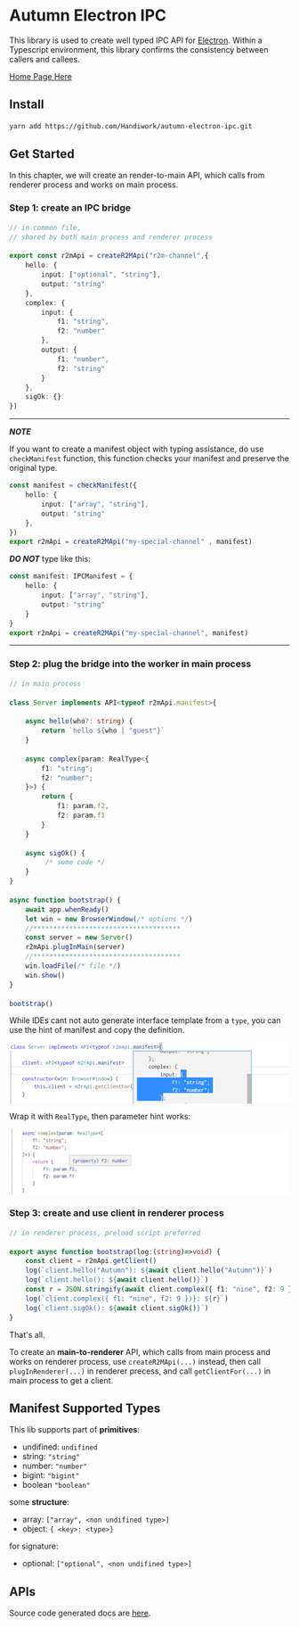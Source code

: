 # Autumn Electron IPC

This library is used to create well typed IPC API for [Electron](https://www.electronjs.org). Within a Typescript environment, this library confirms the consistency between callers and callees.

 [Home Page Here](https://handiwork/github.io/autumn-electron-ipc/)

 ## Install
 ```bash
 yarn add https://github.com/Handiwork/autumn-electron-ipc.git
 ```

## Get Started

In this chapter, we will create an render-to-main API, which calls from renderer process and works on main process.

### Step 1: create an IPC bridge

```typescript
// in common file,
// shared by both main process and renderer process

export const r2mApi = createR2MApi("r2m-channel",{
    hello: {
        input: ["optional", "string"],
        output: "string"
    },
    complex: {
        input: {
            f1: "string",
            f2: "number"
        },
        output: {
            f1: "number",
            f2: "string"
        }
    },
    sigOk: {}
})
```

---
***NOTE***

If you want to create a manifest object with typing assistance, do use `checkManifest` function, this function checks your manifest and preserve the original type.
```typescript
const manifest = checkManifest({
    hello: {
        input: ["array", "string"],
        output: "string"
    },
})
export r2mApi = createR2MApi("my-special-channel" , manifest)
```

***DO NOT*** type like this:

```typescript
const manifest: IPCManifest = {
    hello: {
        input: ["array", "string"],
        output: "string"
    }
}
export r2mApi = createR2MApi("my-special-channel", manifest) 
```
---

### Step 2: plug the bridge into the worker in main process

```typescript
// in main process 

class Server implements API<typeof r2mApi.manifest>{

    async hello(who?: string) {
        return `hello ${who | "guest"}`
    }

    async complex(param: RealType<{
        f1: "string";
        f2: "number";
    }>) {
        return {
            f1: param.f2,
            f2: param.f1
        }
    }

    async sigOk() {
         /* some code */
    }
}

async function bootstrap() {
    await app.whenReady()
    let win = new BrowserWindow(/* options */)
    //*************************************
    const server = new Server()
    r2mApi.plugInMain(server)
    //*************************************
    win.loadFile(/* file */)
    win.show()
}

bootstrap()
```
While IDEs cant not auto generate interface template from a `type`, you can use the hint of manifest and copy the definition.

<img src="imgs/manifest-hint.png"  style="display:block;"/>

Wrap it with `RealType`, then parameter hint works:

<img src="imgs/variable-hint.png" style="display:block;"/>


### Step 3: create and use client in renderer process
```typescript
// in renderer process, preload script preferred

export async function bootstrap(log:(string)=>void) {
    const client = r2mApi.getClient()
    log(`client.hello("Autumn"): ${await client.hello("Autumn")}`)
    log(`client.hello(): ${await client.hello()}`)
    const r = JSON.stringify(await client.complex({ f1: "nine", f2: 9 }))
    log(`client.complex({ f1: "nine", f2: 9 })}: ${r}`)
    log(`client.sigOk(): ${await client.sigOk()}`)
}
```

That's all.

To create an **main-to-renderer** API, which calls from main process and works on renderer process, use `createR2MApi(...)` instead, then call `plugInRenderer(...)` in renderer precess, and call `getClientFor(...)` in main process to get a client.

## Manifest Supported Types

This lib supports part of **primitives**:

- undifined: `undifined`
- string: `"string"`
- number: `"number"`
- bigint: `"bigint"`
- boolean `"boolean"`

some **structure**:

- array: `["array", <non undifined type>]`
- object: `{ <key>: <type>}`

for signature:
- optional: `["optional", <non undifined type>]`

## APIs
Source code generated docs are [here](https://handiwork.tollife.cn/autumn-electron-ipc/api/).


